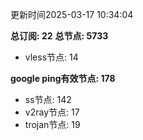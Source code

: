 更新时间2025-03-17 10:34:04

**总订阅: 22**
**总节点: 5733**
- vless节点: 14

**google ping有效节点: 178**
- ss节点: 142
- v2ray节点: 17
- trojan节点: 19

